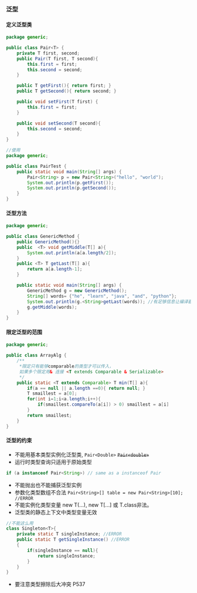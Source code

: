 ### 泛型
#### 定义泛型类
```java
package generic;

public class Pair<T> {
    private T first, second;
    public Pair(T first, T second){
        this.first = first;
        this.second = second;
    }

    public T getFirst(){ return first; }
    public T getSecond(){ return second; }

    public void setFirst(T first) {
        this.first = first;
    }

    public void setSecond(T second){
        this.second = second;
    }
}

//使用
package generic;

public class PairTest {
    public static void main(String[] args) {
        Pair<String> p = new Pair<String>("hello", "world");
        System.out.println(p.getFirst());
        System.out.println(p.getSecond());
    }
}
```
#### 泛型方法
```java
package generic;

public class GenericMethod {
    public GenericMethod(){}
    public  <T> void getMiddle(T[] a){
        System.out.println(a[a.length/2]);
    }
    public <T> T getLast(T[] a){
        return a[a.length-1];
    }

    public static void main(String[] args) {
        GenericMethod g = new GenericMethod();
        String[] words= {"he", "learn", "java", "and", "python"};
        System.out.println(g.<String>getLast(words)); //有足够信息让编译器推断类型是String
        g.getMiddle(words);
    }
}
```
#### 限定泛型的范围
```java
package generic;

public class ArrayAlg {
    /**
     *限定只有能够comparable的类型才可以传入，
	 如果多个限定用& 连接 <T extends Comparable & Serializable>
     */
    public static <T extends Comparable> T min(T[] a){
        if(a == null || a.length ==0){ return null; }
        T smaillest = a[0];
        for(int i=1;i<a.length;i++){
            if(smaillest.compareTo(a[i]) > 0) smaillest = a[i]
        }
        return smaillest;
    }
}
```
#### 泛型的约束
- 不能用基本类型实例化泛型类, ```Pair<Double>``` <del>```Pair<double>```</del>    
- 运行时类型查询只适用于原始类型
```java
if (a instanceof Pair<String>) // same as a instanceof Pair
```
- 不能抛出也不能捕获泛型实例 
- 参数化类型数组不合法 ```Pair<String>[] table = new Pair<String>[10]; //ERROR```
- 不能实例化类型变量 new T(...), new T[...] 或 T.class非法。
- 泛型类的静态上下文中类型变量无效
```java
//不能这么用
class Singleton<T>{
    private static T singleInstance; //ERROR
    public static T getSingleInstance() //ERROR
    {
        if(singleInstance == null){
            return singleInstance;
        }
    }
}
```
- 要注意类型擦除后大冲突 P537
